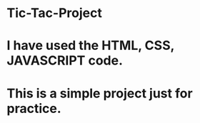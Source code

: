 # Tic-Tac-Project
# I have used the HTML, CSS, JAVASCRIPT code.
# This is a simple project just for practice.
